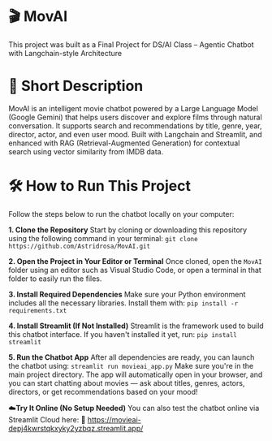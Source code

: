 # 🎬 MovAI 
This project was built as a Final Project for DS/AI Class – Agentic Chatbot with Langchain-style Architecture

# 📌 Short Description
MovAI is an intelligent movie chatbot powered by a Large Language Model (Google Gemini) that helps users discover and explore films through natural conversation. It supports search and recommendations by title, genre, year, director, actor, and even user mood. Built with Langchain and Streamlit, and enhanced with RAG (Retrieval-Augmented Generation) for contextual search using vector similarity from IMDB data.

# 🛠️ How to Run This Project
Follow the steps below to run the chatbot locally on your computer:

**1. Clone the Repository**
Start by cloning or downloading this repository using the following command in your terminal: `git clone https://github.com/Astridrosa/MovAI.git`

**2. Open the Project in Your Editor or Terminal**
Once cloned, open the `MovAI` folder using an editor such as Visual Studio Code, or open a terminal in that folder to easily run the files.

**3. Install Required Dependencies**
Make sure your Python environment includes all the necessary libraries. Install them with:
`pip install -r requirements.txt`

**4. Install Streamlit (If Not Installed)**
Streamlit is the framework used to build this chatbot interface. If you haven't installed it yet, run:
`pip install streamlit`

**5. Run the Chatbot App**
After all dependencies are ready, you can launch the chatbot using:
`streamlit run movieai_app.py`
Make sure you're in the main project directory. The app will automatically open in your browser, and you can start chatting about movies — ask about titles, genres, actors, directors, or get recommendations based on your mood!

☁️**Try It Online (No Setup Needed)**
You can also test the chatbot online via Streamlit Cloud here:
🔗 https://movieai-depj4kwrstqkxyky2yzbqz.streamlit.app/
